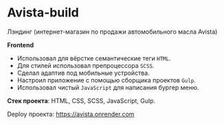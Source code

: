# Avista-build

Лэндинг (интернет-магазин по продажи автомобильного масла Avista)

**Frontend**
- Использовал для вёрстке семантические теги `HTML`.
- Для стилей использовал препроцессора `SCSS`.
- Сделал адаптив под мобильные устройства.
- Настроил приложение с помощью сборщика проектов `Gulp`.
- Использовал чистый `JavaScript` для написания бургер меню.

**Стек проекта**: HTML, CSS, SCSS, JavaScript, Gulp.

Deploy проекта: https://avista.onrender.com 
